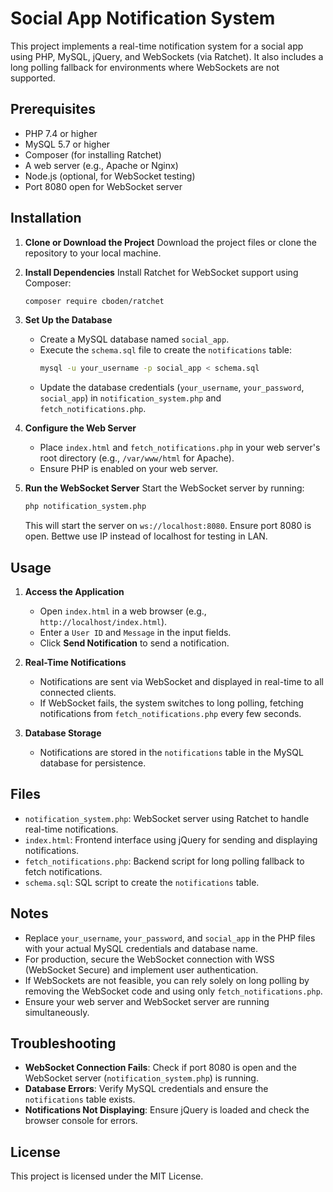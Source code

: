 # Social App Notification System

This project implements a real-time notification system for a social app using PHP, MySQL, jQuery, and WebSockets (via Ratchet). It also includes a long polling fallback for environments where WebSockets are not supported.

## Prerequisites

- PHP 7.4 or higher
- MySQL 5.7 or higher
- Composer (for installing Ratchet)
- A web server (e.g., Apache or Nginx)
- Node.js (optional, for WebSocket testing)
- Port 8080 open for WebSocket server

## Installation

1. **Clone or Download the Project**
   Download the project files or clone the repository to your local machine.

2. **Install Dependencies**
   Install Ratchet for WebSocket support using Composer:
   ```bash
   composer require cboden/ratchet
   ```

3. **Set Up the Database**
   - Create a MySQL database named `social_app`.
   - Execute the `schema.sql` file to create the `notifications` table:
     ```bash
     mysql -u your_username -p social_app < schema.sql
     ```
   - Update the database credentials (`your_username`, `your_password`, `social_app`) in `notification_system.php` and `fetch_notifications.php`.

4. **Configure the Web Server**
   - Place `index.html` and `fetch_notifications.php` in your web server's root directory (e.g., `/var/www/html` for Apache).
   - Ensure PHP is enabled on your web server.

5. **Run the WebSocket Server**
   Start the WebSocket server by running:
   ```bash
   php notification_system.php
   ```
   This will start the server on `ws://localhost:8080`. Ensure port 8080 is open.  Bettwe use IP instead of localhost for testing in LAN.
   

## Usage

1. **Access the Application**
   - Open `index.html` in a web browser (e.g., `http://localhost/index.html`).
   - Enter a `User ID` and `Message` in the input fields.
   - Click **Send Notification** to send a notification.

2. **Real-Time Notifications**
   - Notifications are sent via WebSocket and displayed in real-time to all connected clients.
   - If WebSocket fails, the system switches to long polling, fetching notifications from `fetch_notifications.php` every few seconds.

3. **Database Storage**
   - Notifications are stored in the `notifications` table in the MySQL database for persistence.

## Files

- `notification_system.php`: WebSocket server using Ratchet to handle real-time notifications.
- `index.html`: Frontend interface using jQuery for sending and displaying notifications.
- `fetch_notifications.php`: Backend script for long polling fallback to fetch notifications.
- `schema.sql`: SQL script to create the `notifications` table.

## Notes

- Replace `your_username`, `your_password`, and `social_app` in the PHP files with your actual MySQL credentials and database name.
- For production, secure the WebSocket connection with WSS (WebSocket Secure) and implement user authentication.
- If WebSockets are not feasible, you can rely solely on long polling by removing the WebSocket code and using only `fetch_notifications.php`.
- Ensure your web server and WebSocket server are running simultaneously.

## Troubleshooting

- **WebSocket Connection Fails**: Check if port 8080 is open and the WebSocket server (`notification_system.php`) is running.
- **Database Errors**: Verify MySQL credentials and ensure the `notifications` table exists.
- **Notifications Not Displaying**: Ensure jQuery is loaded and check the browser console for errors.

## License

This project is licensed under the MIT License.